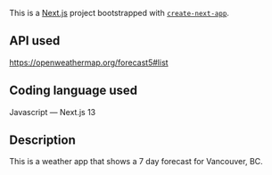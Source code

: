 This is a [Next.js](https://nextjs.org/) project bootstrapped with [`create-next-app`](https://github.com/vercel/next.js/tree/canary/packages/create-next-app).

## API used

https://openweathermap.org/forecast5#list

## Coding language used

Javascript — Next.js 13

## Description

This is a weather app that shows a 7 day forecast for Vancouver, BC.
